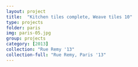 ```yaml
---
layout: project
title:  "Kitchen tiles complete, Weave tiles 10"
type: projects
folder: paris
img: paris-05.jpg
group: projects
category: [2013]
collection: "Rue Remy '13"
collection-full: "Rue Remy, Paris '13" 
---
```


